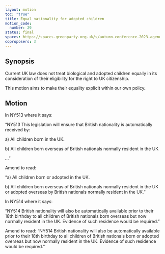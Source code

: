 ```yaml
---
layout: motion
toc: "true"
title: Equal nationality for adopted children
motion_code:
  number: 29
status: final
spaces: https://spaces.greenparty.org.uk/s/autumn-conference-2023-agenda-forum/post/post/view?id=11056
coproposers: 3
---
```

## Synopsis

Current UK law does not treat biological and adopted children equally in its consideration of their eligibility for the right to UK citizenship.

This motion aims to make their equality explicit within our own policy.

## Motion

In NY513 where it says:

“NY513 This legislation will ensure that British nationality is automatically received by:

a) All children born in the UK.

b) All children born overseas of British nationals normally resident in the UK.

...”

Amend to read:

“a) All children born or adopted in the UK.

b) All children born overseas of British nationals normally resident in the UK or adopted overseas by British nationals normally resident in the UK.”

In NY514 where it says:

“NY514 British nationality will also be automatically available prior to their 18th birthday to all children of British nationals born overseas but now normally resident in the UK. Evidence of such residence would be required.”

Amend to read: “NY514 British nationality will also be automatically available prior to their 18th birthday to all children of British nationals born or adopted overseas but now normally resident in the UK. Evidence of such residence would be required.”